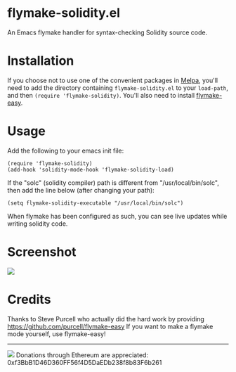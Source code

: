 flymake-solidity.el
===============

An Emacs flymake handler for syntax-checking Solidity source code.

Installation
=============

If you choose not to use one of the convenient packages in
[Melpa][melpa], you'll need to add the
directory containing `flymake-solidity.el` to your `load-path`, and then
`(require 'flymake-solidity)`. You'll also need to install
[flymake-easy](https://github.com/purcell/flymake-easy).

Usage
=====

Add the following to your emacs init file:

    (require 'flymake-solidity)
    (add-hook 'solidity-mode-hook 'flymake-solidity-load)

If the "solc" (solidity compiler) path is different from "/usr/local/bin/solc", then add the line below (after changing your path):

    (setq flymake-solidity-executable "/usr/local/bin/solc")

When flymake has been configured as such, you can see live updates while writing solidity code.

[melpa]: http://melpa.org

Screenshot
==========

![](https://github.com/kootenpv/flymake-solidity/blob/master/screenshot.png)

Credits
=======

Thanks to Steve Purcell who actually did the hard work by providing https://github.com/purcell/flymake-easy
If you want to make a flymake mode yourself, use flymake-easy!

<hr>

[![](http://www.linkedin.com/img/webpromo/btn_liprofile_blue_80x15.png)](https://linkedin.com/in/pascalvkooten)
Donations through Ethereum are appreciated: 0xf3BbB1D46D360FF56f4D5DaEDb238f8b83F6b261
